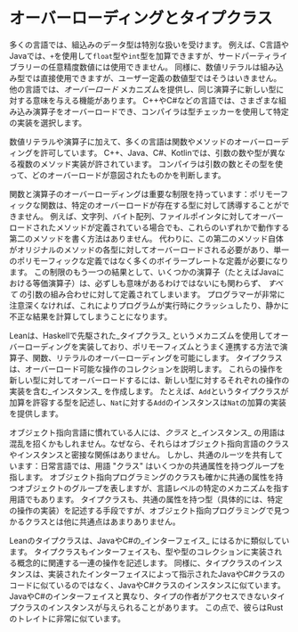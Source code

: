 # オーバーローディングとタイプクラス

多くの言語では、組込みのデータ型は特別な扱いを受けます。
例えば、C言語やJavaでは、`+`を使用して`float`型や`int`型を加算できますが、サードパーティライブラリーの任意精度数値には使用できません。
同様に、数値リテラルは組み込み型では直接使用できますが、ユーザー定義の数値型ではそうはいきません。
他の言語では、_オーバーロード_ メカニズムを提供し、同じ演算子に新しい型に対する意味を与える機能があります。
C++やC#などの言語では、さまざまな組み込み演算子をオーバーロードでき、コンパイラは型チェッカーを使用して特定の実装を選択します。

数値リテラルや演算子に加えて、多くの言語は関数やメソッドのオーバーローディングを許可しています。
C++、Java、C#、Kotlinでは、引数の数や型が異なる複数のメソッド実装が許されています。
コンパイラは引数の数とその型を使って、どのオーバーロードが意図されたものかを判断します。

関数と演算子のオーバーローディングは重要な制限を持っています：ポリモーフィックな関数は、特定のオーバーロードが存在する型に対して誘導することができません。
例えば、文字列、バイト配列、ファイルポインタに対してオーバーロードされたメソッドが定義されている場合でも、これらのいずれかで動作する第二のメソッドを書く方法はありません。
代わりに、この第二のメソッド自体がオリジナルのメソッドの各型に対してオーバーロードされる必要があり、単一のポリモーフィックな定義ではなく多くのボイラープレートな定義が必要になります。
この制限のもう一つの結果として、いくつかの演算子（たとえばJavaにおける等価演算子）は、必ずしも意味があるわけではないにも関わらず、 _すべて_ の引数の組み合わせに対して定義されてしまいます。
プログラマーが非常に注意深くなければ、これによりプログラムが実行時にクラッシュしたり、静かに不正な結果を計算してしまうことになります。

Leanは、Haskellで先駆された_タイプクラス_ というメカニズムを使用してオーバーローディングを実装しており、ポリモーフィズムとうまく連携する方法で演算子、関数、リテラルのオーバーローディングを可能にします。
タイプクラスは、オーバーロード可能な操作のコレクションを説明します。
これらの操作を新しい型に対してオーバーロードするには、新しい型に対するそれぞれの操作の実装を含む_インスタンス_ を作成します。
たとえば、`Add`というタイプクラスが加算を許容する型を記述し、`Nat`に対する`Add`のインスタンスは`Nat`の加算の実装を提供します。

オブジェクト指向言語に慣れている人には、_クラス_ と_インスタンス_ の用語は混乱を招くかもしれません。なぜなら、それらはオブジェクト指向言語のクラスやインスタンスと密接な関係はありません。
しかし、共通のルーツを共有しています：日常言語では、用語 "クラス" はいくつかの共通属性を持つグループを指します。
オブジェクト指向プログラミングのクラスも確かに共通の属性を持つオブジェクトのグループを表しますが、言語レベルの特定のメカニズムを指す用語でもあります。
タイプクラスも、共通の属性を持つ型（具体的には、特定の操作の実装）を記述する手段ですが、オブジェクト指向プログラミングで見つかるクラスとは他に共通点はあまりありません。

Leanのタイプクラスは、JavaやC#の_インターフェイス_ にはるかに類似しています。
タイプクラスもインターフェイスも、型や型のコレクションに実装される概念的に関連する一連の操作を記述します。
同様に、タイプクラスのインスタンスは、実装されたインターフェイスによって指示されたJavaやC#クラスのコードに似ているのではなく、JavaやC#クラスのインスタンスに似ています。
JavaやC#のインターフェイスと異なり、タイプの作者がアクセスできないタイプクラスのインスタンスが与えられることがあります。
この点で、彼らはRustのトレイトに非常に似ています。